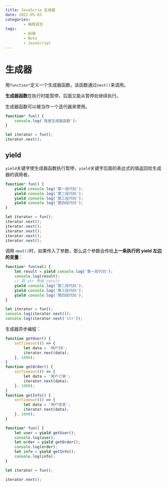 ```yaml
---
title: JavaScrip 生成器
date: 2022-05-03
categories:
        - 编程语言
tags:
        - 前端
        - Note
        - JavaScript
---
```


# 生成器

用`function*`定义一个生成器函数，该函数通过`next()`来调用。

**生成器函数**在执行时能暂停，后面又能从暂停处继续执行。

生成器函数可以被当作一个迭代器来使用。

```js
function* fun() {
	console.log('我是生成器函数');
}

let iterator = fun();
iterator.next();
```

## yield

`yield`关键字使生成器函数执行暂停，`yield`关键字后面的表达式的值返回给生成器的调用者。

```js
function* fun() {
	yield console.log('第一段代码');
	yield console.log('第二段代码');
	yield console.log('第三段代码');
	yield console.log('第四段代码');
}

let iterator = fun();
iterator.next();
iterator.next();
iterator.next();
iterator.next();
iterator.next();
```

调用 `next()`时，如果传入了参数，那么这个参数会传给**上一条执行的 yield 左边的变量**：

```js
function* fun(val) {
	let result = yield console.log('第一段代码');
	console.log(result);
	// 将 str 传给 result
	yield console.log('第二段代码');
	yield console.log('第三段代码');
	yield console.log('第四段代码');
}

let iterator = fun();
console.log(iterator.next());
console.log(iterator.next('str'));
```

生成器异步编程：

```js
function getUser() {
	setTimeout(() => {
		let data = '用户ID';
		iterator.next(data);
	}, 1000);
}
function getOrder() {
	setTimeout(() => {
		let data = '用户订单';
		iterator.next(data);
	}, 1000);
}
function getInfo() {
	setTimeout(() => {
		let data = '用户信息';
		iterator.next(data);
	}, 1000);
}

function* fun() {
	let user = yield getUser();
	console.log(user);
	let order = yield getOrder();
	console.log(order);
	let info = yield getInfo();
	console.log(info);
}

let iterator = fun();

iterator.next();
```
